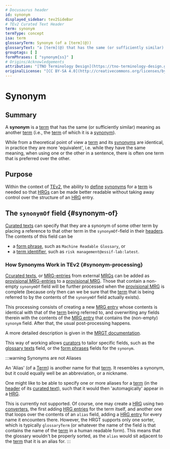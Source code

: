 ```yaml
---
# Docusaurus header
id: synonym
displayed_sidebar: tev2SideBar
# TEv2 Curated Text Header
term: synonym
termType: concept
isa: term
glossaryTerm: Synonym (of a [term](@))
glossaryText: "a [term](@) that has the same (or sufficiently similar) meaning as another [term](@) (i.e., the [term](@) of which it is a [synonym](@)."
grouptags: [ ]
formPhrases: [ "synonym{ss}" ]
# Origins/Acknowledgements
attribution: "[TNO Terminology Design](https://tno-terminology-design.github.io/tev2-specifications/docs)"
originalLicense: "[CC BY-SA 4.0](http://creativecommons.org/licenses/by-sa/4.0/?ref=chooser-v1)"
---
```


# Synonym

## Summary
A **synonym** is a [term](@) that has the same (or sufficiently similar) meaning as another [term](@) (i.e., the [term](@) of which it is a [synonym](@)).

While from a theoretical point of view a [term](@) and its [synonyms](@) are identical, in practice they are more 'equivalent', i.e. while they have the same meaning, when using one or the other in a sentence, there is often one term that is preferred over the other.

## Purpose
Within the context of [TEv2](@), the ability to [define](@) [synonyms](@) for a [term](@) is needed so that [HRGs](@) can be made better readable without taking away control over the structure of an [HRG](@) entry.

## The `synonymOf` field {#synonym-of}

[Curated texts](@) can specify that they are a synonym of some other term by placing a reference to that other term in the `synonymOf`-field in their [headers](@). The contents of this field can be

- a [form phrase](@), such as `Machine Readable Glossary`, or
- a [term identifier](@), such as `risk management@essif-lab:latest`. 

### How Synonyms Work in TEv2 {#synonym-processing}

[Ccurated texts](@), or [MRG-entries](@) from external [MRGs](@) can be added as [provisional MRG-entries](@) to a [provisional MRG](@). Those that contain a non-empty `synonymOf` field will be further processed when the [provisional MRG](@) is complete (because only then can we be sure that the [term](@) that is being referred to by the contents of the `synonymOf` field actually exists).

This processing consists of creating a new [MRG entry](@) whose contents is identical with that of the [term](@) being referred to, and overwriting any fields therein with the contents of the [MRG entry](@) that contains the (non-empty) `synonym` field. After that, the usual post-processing happens.

A more detailed description is given in the [MRGT documentation](mrgt#synonym-processing@).

This way of working allows [curators](@) to tailor specific fields, such as the [glossary texts](@) field, or the [form phrases](@) fields for the `synonym`.

:::warning Synonyms are not Aliases

An 'Alias' (of a [Term](@)) is another name for that [term](@). It resembles a synonym, but it could equally well be an abbreviation, or a nickname.

One might like to be able to specify one or more aliases for a [term](@) (in the [header](@) of its [curated text](@)), such that it would then 'automagically' appear in a [HRG](@). 

This is currently not supported. Of course, one may create a [HRG](@) using two [converters](@), the first adding [HRG entries](@) for the term itself, and another one that loops over the contents of an `alias` field, adding a [HRG entry](@) for every name it encounters there. However, the HRGT supports only one sorter, which is typically `glossaryTerm` (or whatever the name of the field is that contains the name of the [term](@) in a human readable form). This means that the glossary wouldn't be properly sorted, as the `alias` would sit adjacent to the [term](@) that it is an alias for.
:::

